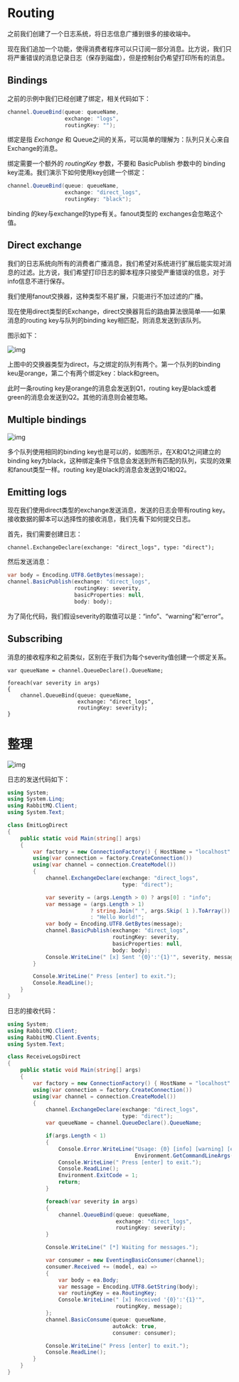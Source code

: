 # Routing

之前我们创建了一个日志系统，将日志信息广播到很多的接收端中。

现在我们追加一个功能，使得消费者程序可以只订阅一部分消息。比方说，我们只将严重错误的消息记录日志（保存到磁盘），但是控制台仍希望打印所有的消息。

## Bindings

之前的示例中我们已经创建了绑定，相关代码如下：

```c#
channel.QueueBind(queue: queueName,
                  exchange: "logs",
                  routingKey: "");
```

绑定是指 *Exchange* 和 Queue之间的关系，可以简单的理解为：队列只关心来自 Exchange的消息。

绑定需要一个额外的 *routingKey* 参数，不要和 BasicPublish 参数中的 binding key混淆。我们演示下如何使用key创建一个绑定：

```c#
channel.QueueBind(queue: queueName,
                  exchange: "direct_logs",
                  routingKey: "black");
```

binding 的key与exchange的type有关。fanout类型的 exchanges会忽略这个值。



## Direct exchange

我们的日志系统向所有的消费者广播消息，我们希望对系统进行扩展后能实现对消息的过滤。比方说，我们希望打印日志的脚本程序只接受严重错误的信息，对于info信息不进行保存。

我们使用fanout交换器，这种类型不易扩展，只能进行不加过滤的广播。

现在使用direct类型的Exchange，direct交换器背后的路由算法很简单——如果消息的routing key与队列的binding key相匹配，则消息发送到该队列。

图示如下：

![img](https://www.rabbitmq.com/img/tutorials/direct-exchange.png)

上图中的交换器类型为direct，与之绑定的队列有两个。第一个队列的binding keu是orange，第二个有两个绑定key：black和green。

此时一条routing key是orange的消息会发送到Q1，routing key是black或者green的消息会发送到Q2。其他的消息则会被忽略。



## Multiple bindings

![img](https://www.rabbitmq.com/img/tutorials/direct-exchange-multiple.png)

多个队列使用相同的binding key也是可以的，如图所示，在X和Q1之间建立的binding key为black，这种绑定条件下信息会发送到所有匹配的队列，实现的效果和fanout类型一样。routing key是black的消息会发送到Q1和Q2。



## Emitting logs

现在我们使用direct类型的exchange发送消息，发送的日志会带有routing key。接收数据的脚本可以选择性的接收消息，我们先看下如何提交日志。

首先，我们需要创建日志：

```c#c
channel.ExchangeDeclare(exchange: "direct_logs", type: "direct");
```

然后发送消息：

```c#
var body = Encoding.UTF8.GetBytes(message);
channel.BasicPublish(exchange: "direct_logs",
                     routingKey: severity,
                     basicProperties: null,
                     body: body);
```

为了简化代码，我们假设severity的取值可以是：“info”、“warning”和“error”。



## Subscribing

消息的接收程序和之前类似，区别在于我们为每个severity值创建一个绑定关系。

```c#c
var queueName = channel.QueueDeclare().QueueName;

foreach(var severity in args)
{
    channel.QueueBind(queue: queueName,
                      exchange: "direct_logs",
                      routingKey: severity);
}
```



# 整理

![img](https://www.rabbitmq.com/img/tutorials/python-four.png)

日志的发送代码如下：

```c#
using System;
using System.Linq;
using RabbitMQ.Client;
using System.Text;

class EmitLogDirect
{
    public static void Main(string[] args)
    {
        var factory = new ConnectionFactory() { HostName = "localhost" };
        using(var connection = factory.CreateConnection())
        using(var channel = connection.CreateModel())
        {
            channel.ExchangeDeclare(exchange: "direct_logs",
                                    type: "direct");

            var severity = (args.Length > 0) ? args[0] : "info";
            var message = (args.Length > 1)
                          ? string.Join(" ", args.Skip( 1 ).ToArray())
                          : "Hello World!";
            var body = Encoding.UTF8.GetBytes(message);
            channel.BasicPublish(exchange: "direct_logs",
                                 routingKey: severity,
                                 basicProperties: null,
                                 body: body);
            Console.WriteLine(" [x] Sent '{0}':'{1}'", severity, message);
        }

        Console.WriteLine(" Press [enter] to exit.");
        Console.ReadLine();
    }
}
```

日志的接收代码：

```c#
using System;
using RabbitMQ.Client;
using RabbitMQ.Client.Events;
using System.Text;

class ReceiveLogsDirect
{
    public static void Main(string[] args)
    {
        var factory = new ConnectionFactory() { HostName = "localhost" };
        using(var connection = factory.CreateConnection())
        using(var channel = connection.CreateModel())
        {
            channel.ExchangeDeclare(exchange: "direct_logs",
                                    type: "direct");
            var queueName = channel.QueueDeclare().QueueName;

            if(args.Length < 1)
            {
                Console.Error.WriteLine("Usage: {0} [info] [warning] [error]",
                                        Environment.GetCommandLineArgs()[0]);
                Console.WriteLine(" Press [enter] to exit.");
                Console.ReadLine();
                Environment.ExitCode = 1;
                return;
            }

            foreach(var severity in args)
            {
                channel.QueueBind(queue: queueName,
                                  exchange: "direct_logs",
                                  routingKey: severity);
            }

            Console.WriteLine(" [*] Waiting for messages.");

            var consumer = new EventingBasicConsumer(channel);
            consumer.Received += (model, ea) =>
            {
                var body = ea.Body;
                var message = Encoding.UTF8.GetString(body);
                var routingKey = ea.RoutingKey;
                Console.WriteLine(" [x] Received '{0}':'{1}'",
                                  routingKey, message);
            };
            channel.BasicConsume(queue: queueName,
                                 autoAck: true,
                                 consumer: consumer);

            Console.WriteLine(" Press [enter] to exit.");
            Console.ReadLine();
        }
    }
}
```

